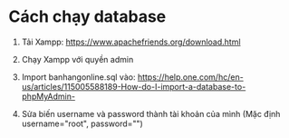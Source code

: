 # Cách chạy database
1. Tải Xampp: https://www.apachefriends.org/download.html
   
2. Chạy Xampp với quyền admin

3. Import banhangonline.sql vào: https://help.one.com/hc/en-us/articles/115005588189-How-do-I-import-a-database-to-phpMyAdmin-

4. Sửa biến username và password thành tài khoản của mình (Mặc định username="root", password="")

